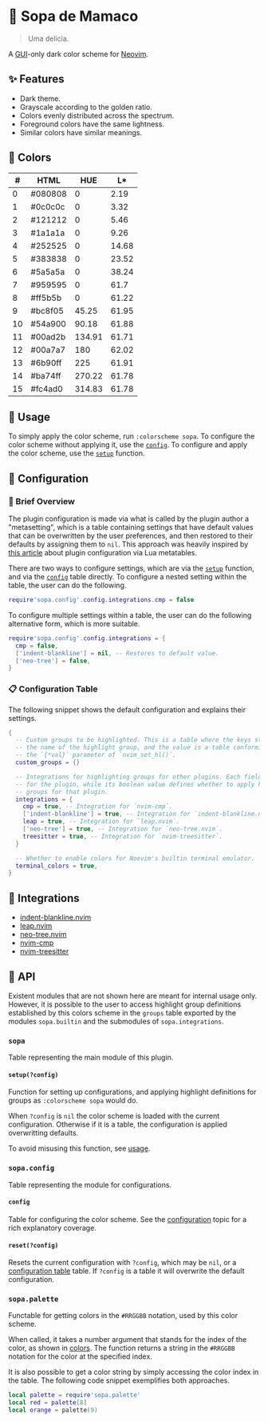 # 🥣 Sopa de Mamaco

> Uma delícia.

A [GUI]-only dark color scheme for [Neovim].

## ✨ Features

- Dark theme.
- Grayscale according to the golden ratio.
- Colors evenly distributed across the spectrum.
- Foreground colors have the same lightness.
- Similar colors have similar meanings.

## 🎨 Colors

| #  | HTML    | HUE    | L\*   |
|----|---------|--------|-------|
|  0 | #080808 |   0    |  2.19 |
|  1 | #0c0c0c |   0    |  3.32 |
|  2 | #121212 |   0    |  5.46 |
|  3 | #1a1a1a |   0    |  9.26 |
|  4 | #252525 |   0    | 14.68 |
|  5 | #383838 |   0    | 23.52 |
|  6 | #5a5a5a |   0    | 38.24 |
|  7 | #959595 |   0    | 61.7  |
|  8 | #ff5b5b |   0    | 61.22 |
|  9 | #bc8f05 |  45.25 | 61.95 |
| 10 | #54a900 |  90.18 | 61.88 |
| 11 | #00ad2b | 134.91 | 61.71 |
| 12 | #00a7a7 | 180    | 62.02 |
| 13 | #6b90ff | 225    | 61.91 |
| 14 | #ba74ff | 270.22 | 61.78 |
| 15 | #fc4ad0 | 314.83 | 61.78 |

## 🚀 Usage

To simply apply the color scheme, run `:colorscheme sopa`. To configure the
color scheme without applying it, use the [`config`](#config). To configure and
apply the color scheme, use the [`setup`](#setupconfig) function.

## 🔧 Configuration

### 🧐 Brief Overview

The plugin configuration is made via what is called by the plugin author a
"metasetting", which is a table containing settings that have default values
that can be overwritten by the user preferences, and then restored to their
defaults by assigning them to `nil`. This approach was heavily inspired by
[this article][lua-mt-nvim-plugin] about plugin configuration via Lua
metatables.

There are two ways to configure settings, which are via the
[`setup`](#setupconfig) function, and via the [`config`](#config)
table directly. To configure a nested setting within the table, the user can do
the following.

```lua
require'sopa.config'.config.integrations.cmp = false
```

To configure multiple settings within a table, the user can do the following
alternative form, which is more suitable.

```lua
require'sopa.config'.config.integrations = {
  cmp = false,
  ['indent-blankline'] = nil, -- Restores to default value.
  ['neo-tree'] = false,
}
```

### 📋 Configuration Table

The following snippet shows the default configuration and explains their
settings.

```lua
{
  -- Custom groups to be highlighted. This is a table where the keys stands for
  -- the name of the highlight group, and the value is a table conforming with
  -- the `{*val}` parameter of `nvim_set_hl()`.
  custom_groups = {}

  -- Integrations for highlighting groups for other plugins. Each field stands
  -- for the plugin, while its boolean value defines whether to apply highlight
  -- groups for that plugin.
  integrations = {
    cmp = true, -- Integration for `nvim-cmp`.
    ['indent-blankline'] = true, -- Integration for `indent-blankline.nvim`.
    leap = true, -- Integration for `leap.nvim`.
    ['neo-tree'] = true, -- Integration for `neo-tree.nvim`.
    treesitter = true, -- Integration for `nvim-treesitter`.
  }

  -- Whether to enable colors for Noevim's builtin terminal emulator.
  terminal_colors = true,
}
```

## 🧩 Integrations

- [indent-blankline.nvim]
- [leap.nvim]
- [neo-tree.nvim]
- [nvim-cmp]
- [nvim-treesitter]

## 📖 API

Existent modules that are not shown here are meant for internal usage only.
However, it is possible to the user to access highlight group definitions
established by this colors scheme in the `groups` table exported by the modules
`sopa.builtin` and the submodules of `sopa.integrations`.

### `sopa`

Table representing the main module of this plugin.

#### `setup(?config)`

Function for setting up configurations, and applying highlight definitions for
groups as `:colorscheme sopa` would do.

When `?config` is `nil` the color scheme is loaded with the current
configuration. Otherwise if it is a table, the configuration is applied
overwritting defaults.

To avoid misusing this function, see [usage](#-usage).

### `sopa.config`

Table representing the module for configurations.

#### `config`

Table for configuring the color scheme. See the
[configuration](#-configuration) topic for a rich explanatory coverage.

#### `reset(?config)`

Resets the current configuration with `?config`, which may be `nil`, or a
[configuration table](#-configuration-table) table. If `?config` is a table it
will overwrite the default configuration.

### `sopa.palette`

Functable for getting colors in the `#RRGGBB` notation, used by this color
scheme.

When called, it takes a number argument that stands for the index of the color,
as shown in [colors](#-colors). The function returns a string in the `#RRGGBB`
notation for the color at the specified index.

It is also possible to get a color string by simply accessing the color index
in the table. The following code snippet exemplifies both approaches.

```lua
local palette = require'sopa.palette'
local red = palette[8]
local orange = palette(9)
```

[GUI]: https://neovim.io/doc/user/gui.html#gui
[indent-blankline.nvim]: https://github.com/lukas-reineke/indent-blankline.nvim
[leap.nvim]: https://github.com/ggandor/leap.nvim
[lua-mt-nvim-plugin]: https://hiphish.github.io/blog/2022/03/15/lua-metatables-for-neovim-plugin-settings
[neo-tree.nvim]: https://github.com/nvim-neo-tree/neo-tree.nvim
[Neovim]: https://neovim.io
[nvim-cmp]: https://github.com/hrsh7th/nvim-cmp
[nvim-treesitter]: https://github.com/nvim-treesitter/nvim-treesitter

